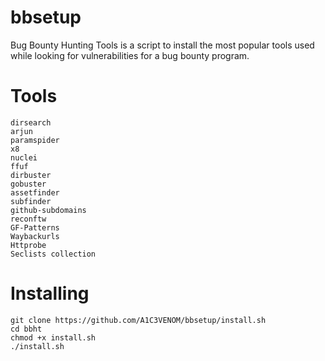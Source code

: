 # bbsetup
                                                            
 Bug Bounty Hunting Tools is a script to install the most popular tools used while looking for vulnerabilities for a bug bounty program.      
       

# Tools

    dirsearch
    arjun
    paramspider
    x8
    nuclei
    ffuf
    dirbuster
    gobuster
    assetfinder
    subfinder
    github-subdomains
    reconftw
    GF-Patterns
    Waybackurls
    Httprobe
    Seclists collection


                                                          

# Installing

    git clone https://github.com/A1C3VENOM/bbsetup/install.sh
    cd bbht
    chmod +x install.sh
    ./install.sh

                                                          

     
                                                          
                                                          
